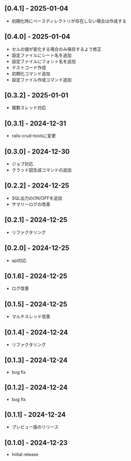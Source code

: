 ## [0.4.1] - 2025-01-04
- 初期化時にベースディレクトリが存在しない場合は作成する

## [0.4.0] - 2025-01-04
- セルの値が変化する場合のみ保存するよう修正
- 設定ファイルにシート名を追加
- 設定ファイルにフォント名を追加
- テストコード作成
- 初期化コマンド追加
- 設定ファイル作成コマンド追加

## [0.3.2] - 2025-01-01

- 複数スレッド対応

## [0.3.1] - 2024-12-31

- rails-crud-toolsに変更

## [0.3.0] - 2024-12-30

- ジョブ対応
- クラッド図生成コマンドの追加

## [0.2.2] - 2024-12-25

- SQL出力のON/OFFを追加
- サマリーログの改善

## [0.2.1] - 2024-12-25

- リファクタリング

## [0.2.0] - 2024-12-25

- api対応

## [0.1.6] - 2024-12-25

- ログ改善

## [0.1.5] - 2024-12-25

- マルチスレッド改善

## [0.1.4] - 2024-12-24

- リファクタリング

## [0.1.3] - 2024-12-24

- bug fix

## [0.1.2] - 2024-12-24

- bug fix

## [0.1.1] - 2024-12-24

- プレビュー版のリリース

## [0.1.0] - 2024-12-23

- Initial release
